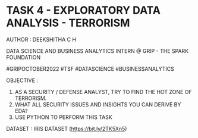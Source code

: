 # TASK 4 - EXPLORATORY DATA ANALYSIS - TERRORISM

AUTHOR : DEEKSHITHA C H

DATA SCIENCE AND BUSINESS ANALYTICS INTERN @ GRIP - THE SPARK FOUNDATION

#GRIPOCTOBER2022 #TSF #DATASCIENCE #BUSINESSANALYTICS

OBJECTIVE :
1. AS A SECURITY / DEFENSE ANALYST, TRY TO FIND THE HOT ZONE OF TERRORISM.
2. WHAT ALL SECURITY ISSUES AND INSIGHTS YOU CAN DERIVE BY EDA?
3. USE PYTHON TO PERFORM THIS TASK

DATASET : IRIS DATASET (https://bit.ly/2TK5Xn5)
